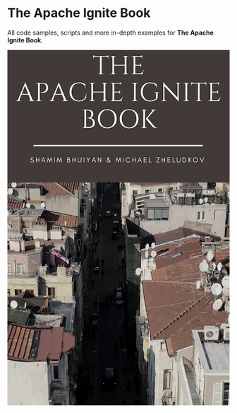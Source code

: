 # The Apache Ignite Book

All code samples, scripts and more in-depth examples for **The Apache Ignite Book**.

[![alt text](/Mini.png "book cover")](http://leanpub.com/ignitebook)
